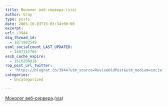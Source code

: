 ```yaml
---
title: Монолог веб-сервера.(via)
author: Gray
type: posts
date: 2003-10-03T15:03:34+00:00
excerpt:
url: /3944
dsq_thread_id:
  - 1871983549
esml_socialcount_LAST_UPDATED:
  - 1497152766
essb_cache_expire:
  - 1616200818
rop_post_url_twitter:
  - 'https://blognot.co/3944?utm_source=ReviveOldPost&utm_medium=social&utm_campaign=ReviveOldPost'
categories:
  - Uncategorized

---
```








<a href="http://multik.ru/404" target="_blank">Монолог веб-сервера</a>.(<a href="http://www.livejournal.com/users/1master" target="_blank">via</a>)
